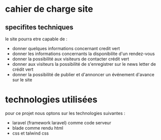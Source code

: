 # cahier de charge site

## specifites techniques
<p>le site pourra etre capable de :</p>

- donner quelques informations concernant credit vert
- donner les informations concernants la disponibilite d'un rendez-vous
- donner la possibilité aux visiteurs de contacter crédit vert 
- donner aux visiteurs la possibilité de s'enregistrer sur le news letter de crédit vert
- donner la possibilité de publier et d'annoncer un événement d'avance sur le site

# technologies utilisées 
<p> pour ce projet nous optons sur les technologies suivantes :</p>

- laravel (framework laravel) comme code serveur 
- blade comme rendu html
- css et talwind css

